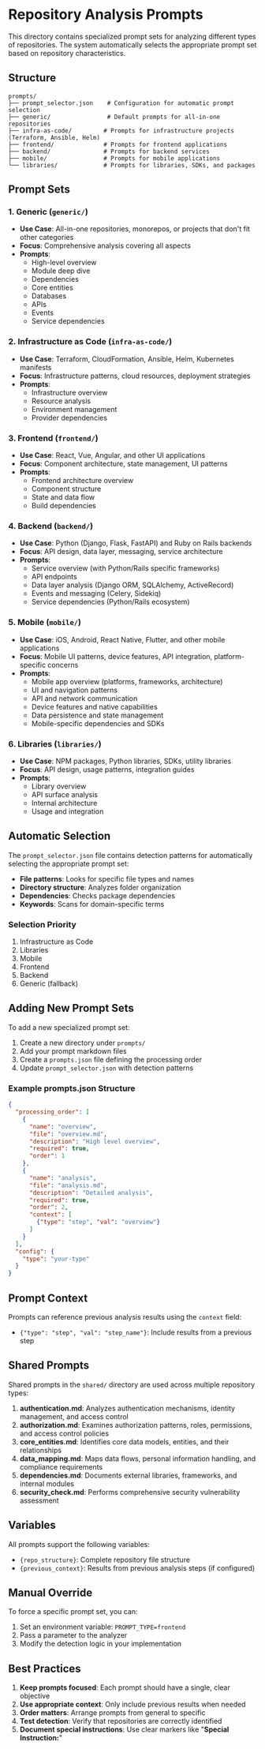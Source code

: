# Repository Analysis Prompts

This directory contains specialized prompt sets for analyzing different types of repositories. The system automatically selects the appropriate prompt set based on repository characteristics.

## Structure

```
prompts/
├── prompt_selector.json    # Configuration for automatic prompt selection
├── generic/                # Default prompts for all-in-one repositories
├── infra-as-code/         # Prompts for infrastructure projects (Terraform, Ansible, Helm)
├── frontend/              # Prompts for frontend applications
├── backend/               # Prompts for backend services
├── mobile/                # Prompts for mobile applications
└── libraries/             # Prompts for libraries, SDKs, and packages
```

## Prompt Sets

### 1. Generic (`generic/`)
- **Use Case**: All-in-one repositories, monorepos, or projects that don't fit other categories
- **Focus**: Comprehensive analysis covering all aspects
- **Prompts**: 
  - High-level overview
  - Module deep dive
  - Dependencies
  - Core entities
  - Databases
  - APIs
  - Events
  - Service dependencies

### 2. Infrastructure as Code (`infra-as-code/`)
- **Use Case**: Terraform, CloudFormation, Ansible, Helm, Kubernetes manifests
- **Focus**: Infrastructure patterns, cloud resources, deployment strategies
- **Prompts**:
  - Infrastructure overview
  - Resource analysis
  - Environment management
  - Provider dependencies

### 3. Frontend (`frontend/`)
- **Use Case**: React, Vue, Angular, and other UI applications
- **Focus**: Component architecture, state management, UI patterns
- **Prompts**:
  - Frontend architecture overview
  - Component structure
  - State and data flow
  - Build dependencies

### 4. Backend (`backend/`)
- **Use Case**: Python (Django, Flask, FastAPI) and Ruby on Rails backends
- **Focus**: API design, data layer, messaging, service architecture
- **Prompts**:
  - Service overview (with Python/Rails specific frameworks)
  - API endpoints
  - Data layer analysis (Django ORM, SQLAlchemy, ActiveRecord)
  - Events and messaging (Celery, Sidekiq)
  - Service dependencies (Python/Rails ecosystem)

### 5. Mobile (`mobile/`)
- **Use Case**: iOS, Android, React Native, Flutter, and other mobile applications
- **Focus**: Mobile UI patterns, device features, API integration, platform-specific concerns
- **Prompts**:
  - Mobile app overview (platforms, frameworks, architecture)
  - UI and navigation patterns
  - API and network communication
  - Device features and native capabilities
  - Data persistence and state management
  - Mobile-specific dependencies and SDKs

### 6. Libraries (`libraries/`)
- **Use Case**: NPM packages, Python libraries, SDKs, utility libraries
- **Focus**: API design, usage patterns, integration guides
- **Prompts**:
  - Library overview
  - API surface analysis
  - Internal architecture
  - Usage and integration

## Automatic Selection

The `prompt_selector.json` file contains detection patterns for automatically selecting the appropriate prompt set:

- **File patterns**: Looks for specific file types and names
- **Directory structure**: Analyzes folder organization
- **Dependencies**: Checks package dependencies
- **Keywords**: Scans for domain-specific terms

### Selection Priority
1. Infrastructure as Code
2. Libraries
3. Mobile
4. Frontend
5. Backend
6. Generic (fallback)

## Adding New Prompt Sets

To add a new specialized prompt set:

1. Create a new directory under `prompts/`
2. Add your prompt markdown files
3. Create a `prompts.json` file defining the processing order
4. Update `prompt_selector.json` with detection patterns

### Example prompts.json Structure

```json
{
  "processing_order": [
    {
      "name": "overview",
      "file": "overview.md",
      "description": "High level overview",
      "required": true,
      "order": 1
    },
    {
      "name": "analysis",
      "file": "analysis.md",
      "description": "Detailed analysis",
      "required": true,
      "order": 2,
      "context": [
        {"type": "step", "val": "overview"}
      ]
    }
  ],
  "config": {
    "type": "your-type"
  }
}
```

## Prompt Context

Prompts can reference previous analysis results using the `context` field:
- `{"type": "step", "val": "step_name"}`: Include results from a previous step

## Shared Prompts

Shared prompts in the `shared/` directory are used across multiple repository types:

1. **authentication.md**: Analyzes authentication mechanisms, identity management, and access control
2. **authorization.md**: Examines authorization patterns, roles, permissions, and access control policies
3. **core_entities.md**: Identifies core data models, entities, and their relationships
4. **data_mapping.md**: Maps data flows, personal information handling, and compliance requirements
5. **dependencies.md**: Documents external libraries, frameworks, and internal modules
6. **security_check.md**: Performs comprehensive security vulnerability assessment

## Variables

All prompts support the following variables:
- `{repo_structure}`: Complete repository file structure
- `{previous_context}`: Results from previous analysis steps (if configured)

## Manual Override

To force a specific prompt set, you can:
1. Set an environment variable: `PROMPT_TYPE=frontend`
2. Pass a parameter to the analyzer
3. Modify the detection logic in your implementation

## Best Practices

1. **Keep prompts focused**: Each prompt should have a single, clear objective
2. **Use appropriate context**: Only include previous results when needed
3. **Order matters**: Arrange prompts from general to specific
4. **Test detection**: Verify that repositories are correctly identified
5. **Document special instructions**: Use clear markers like "**Special Instruction:**"
